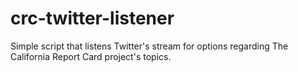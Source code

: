 # crc-twitter-listener
Simple script that listens Twitter's stream for options regarding The California Report Card project's topics.
